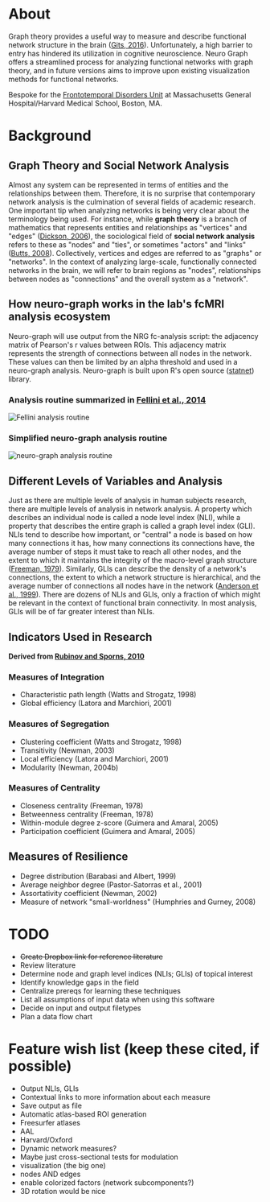 # About
Graph theory provides a useful way to measure and describe functional network structure in the brain ([Gits, 2016][1]). Unfortunately, a high barrier to entry has hindered its utilization in cognitive neuroscience. Neuro Graph offers a streamlined process for analyzing functional networks with graph theory, and in future versions aims to improve upon existing visualization methods for functional networks.

Bespoke for the [Frontotemporal Disorders Unit](http://www.nmr.mgh.harvard.edu/~bradd/) at Massachusetts General Hospital/Harvard Medical School, Boston, MA.

[1]: http://bit.ly/2jC0AFq 

# Background
## Graph Theory and Social Network Analysis
Almost any system can be represented in terms of entities and the relationships between them. Therefore, it is no surprise that contemporary network analysis is the culmination of several fields of academic research. One important tip when analyzing networks is being very clear about the terminology being used. For instance, while __graph theory__ is a branch of mathematics that represents entities and relationships as "vertices" and "edges" ([Dickson, 2006][2]), the sociological field of __social network analysis__ refers to these as "nodes" and "ties", or sometimes "actors" and "links" ([Butts, 2008][3]). Collectively, vertices and edges are referred to as "graphs" or "networks". In the context of analyzing large-scale, functionally connected networks in the brain, we will refer to brain regions as "nodes", relationships between nodes as "connections" and the overall system as a "network". 

## How neuro-graph works in the lab's fcMRI analysis ecosystem
Neuro-graph will use output from the NRG fc-analysis script: the adjacency matrix of Pearson's r values between ROIs. This adjacency matrix represents the strength of connections between all nodes in the network. These values can then be limited by an alpha threshold and used in a neuro-graph analysis. Neuro-graph is built upon R's open source ([statnet][4]) library.

### Analysis routine summarized in [Fellini et al., 2014][5]
![Fellini analysis routine](https://www.ncbi.nlm.nih.gov/pmc/articles/PMC4150298/bin/rstb20130521-g1.jpg)

### Simplified neuro-graph analysis routine
![neuro-graph analysis routine](http://i.imgur.com/CGNGesS.png)



[2]: https://www.math.utah.edu/mathcircle/notes/MC_Graph_Theory.pdf
[3]: http://citeseerx.ist.psu.edu/viewdoc/download?doi=10.1.1.455.1587&rep=rep1&type=pdf
[4]: http://statnet.org/
[5]: https://www.ncbi.nlm.nih.gov/pmc/articles/PMC4150298/

## Different Levels of Variables and Analysis

Just as there are multiple levels of analysis in human subjects research, there are multiple levels of analysis in network analysis. A property which describes an individual node is called a node level index (NLI), while a property that describes the entire graph is called a graph level index (GLI). NLIs tend to describe how important, or "central" a node is based on how many connections it has, how many connections its connections have, the average number of steps it must take to reach all other nodes, and the extent to which it maintains the integrity of the macro-level graph structure ([Freeman, 1979][4]). Similarly, GLIs can describe the density of a network's connections, the extent to which a network structure is hierarchical, and the average number of connections all nodes have in the network ([Anderson et al., 1999][5]). There are dozens of NLIs and GLIs, only a fraction of which might be relevant in the context of functional brain connectivity. In most analysis, GLIs will be of far greater interest than NLIs.

[4]: http://leonidzhukov.net/hse/2014/socialnetworks/papers/freeman79-centrality.pdf
[5]: www.cs.cmu.edu/~brigham/papers/social1999.pdf

## Indicators Used in Research

__Derived from [Rubinov and Sporns, 2010][6]__

### Measures of Integration
* Characteristic path length (Watts and Strogatz, 1998)
* Global efficiency (Latora and Marchiori, 2001)

### Measures of Segregation
* Clustering coefficient (Watts and Strogatz, 1998)
* Transitivity (Newman, 2003)
* Local efficiency (Latora and Marchiori, 2001)
* Modularity (Newman, 2004b)

### Measures of Centrality
* Closeness centrality (Freeman, 1978)
* Betweenness centrality (Freeman, 1978)
* Within-module degree z-score (Guimera and Amaral, 2005)
* Participation coefficient (Guimera and Amaral, 2005)

## Measures of Resilience
* Degree distribution (Barabasi and Albert, 1999)
* Average neighbor degree (Pastor-Satorras et al., 2001)
* Assortativity coefficient (Newman, 2002)
* Measure of network "small-worldness" (Humphries and Gurney, 2008)

[6]: http://www.sciencedirect.com/science/article/pii/S105381190901074X

# TODO
- ~~Create Dropbox link for reference literature~~
- Review literature
- Determine node and graph level indices (NLIs; GLIs) of topical interest
- Identify knowledge gaps in the field
- Centralize prereqs for learning these techniques
- List all assumptions of input data when using this software
- Decide on input and output filetypes
- Plan a data flow chart

# Feature wish list (keep these cited, if possible)
- Output NLIs, GLIs
- Contextual links to more information about each measure
- Save output as file
- Automatic atlas-based ROI generation
- Freesurfer atlases
- AAL
- Harvard/Oxford
- Dynamic network measures?
- Maybe just cross-sectional tests for modulation
- visualization (the big one)
- nodes AND edges
- enable colorized factors (network subcomponents?)
- 3D rotation would be nice

